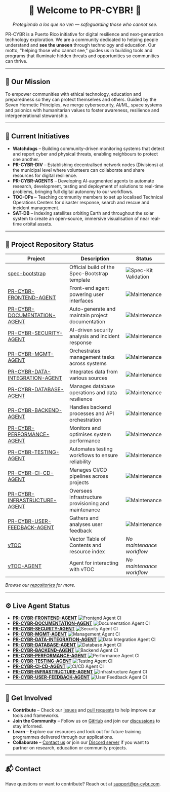 <div align="center">

# 🚀 Welcome to PR-CYBR! 🚀

_Protegiendo a los que no ven — safeguarding those who cannot see._

</div>

PR-CYBR is a Puerto Rico initiative for digital resilience and next-generation technology exploration. We are a community dedicated to helping people understand and **see the unseen** through technology and education. Our motto, "helping those who cannot see," guides us in building tools and programs that illuminate hidden threats and opportunities so communities can thrive.

---

## 🎯 Our Mission

To empower communities with ethical technology, education and preparedness so they can protect themselves and others. Guided by the Seven Hermetic Principles, we merge cybersecurity, AI/ML, space systems and psionics with humanitarian values to foster awareness, resilience and intergenerational stewardship.

---

## 🧭 Current Initiatives

- **Watchdogs** – Building community-driven monitoring systems that detect and report cyber and physical threats, enabling neighbours to protect one another.
- **PR-CYBR-DIV** – Establishing decentralised network nodes (Divisions) at the municipal level where volunteers can collaborate and share resources for digital resilience.
- **PR-CYBR-AGENTS** – Developing AI-augmented agents to automate research, development, testing and deployment of solutions to real-time problems, bringing full digital autonomy to our workflows.
- **TOC-OPs** – Teaching community members to set up localised Technical Operations Centers for disaster response, search and rescue and incident management.
- **SAT-DB** – Indexing satellites orbiting Earth and throughout the solar system to create an open-source, immersive visualisation of near real-time orbital assets.

---

## 🧰 Project Repository Status

| Project | Description | Status |
|---------|-------------|--------|
| [spec-bootstrap](https://github.com/PR-CYBR/spec-bootstrap) | Official build of the Spec-Bootstrap template | ![Spec-Kit Validation](https://github.com/PR-CYBR/spec-bootstrap/actions/workflows/spec-kit-validation.yml/badge.svg?branch=main) |
| [PR-CYBR-FRONTEND-AGENT](https://github.com/PR-CYBR/PR-CYBR-FRONTEND-AGENT) | Front-end agent powering user interfaces | ![Maintenance](https://github.com/PR-CYBR/PR-CYBR-FRONTEND-AGENT/actions/workflows/maintenance.yml/badge.svg?branch=main) |
| [PR-CYBR-DOCUMENTATION-AGENT](https://github.com/PR-CYBR/PR-CYBR-DOCUMENTATION-AGENT) | Auto-generate and maintain project documentation | ![Maintenance](https://github.com/PR-CYBR/PR-CYBR-DOCUMENTATION-AGENT/actions/workflows/maintenance.yml/badge.svg?branch=main) |
| [PR-CYBR-SECURITY-AGENT](https://github.com/PR-CYBR/PR-CYBR-SECURITY-AGENT) | AI-driven security analysis and incident response | ![Maintenance](https://github.com/PR-CYBR/PR-CYBR-SECURITY-AGENT/actions/workflows/maintenance.yml/badge.svg?branch=main) |
| [PR-CYBR-MGMT-AGENT](https://github.com/PR-CYBR/PR-CYBR-MGMT-AGENT) | Orchestrates management tasks across systems | ![Maintenance](https://github.com/PR-CYBR/PR-CYBR-MGMT-AGENT/actions/workflows/maintenance.yml/badge.svg?branch=main) |
| [PR-CYBR-DATA-INTEGRATION-AGENT](https://github.com/PR-CYBR/PR-CYBR-DATA-INTEGRATION-AGENT) | Integrates data from various sources | ![Maintenance](https://github.com/PR-CYBR/PR-CYBR-DATA-INTEGRATION-AGENT/actions/workflows/maintenance.yml/badge.svg?branch=main) |
| [PR-CYBR-DATABASE-AGENT](https://github.com/PR-CYBR/PR-CYBR-DATABASE-AGENT) | Manages database operations and data resilience | ![Maintenance](https://github.com/PR-CYBR/PR-CYBR-DATABASE-AGENT/actions/workflows/maintenance.yml/badge.svg?branch=main) |
| [PR-CYBR-BACKEND-AGENT](https://github.com/PR-CYBR/PR-CYBR-BACKEND-AGENT) | Handles backend processes and API orchestration | ![Maintenance](https://github.com/PR-CYBR/PR-CYBR-BACKEND-AGENT/actions/workflows/maintenance.yml/badge.svg?branch=main) |
| [PR-CYBR-PERFORMANCE-AGENT](https://github.com/PR-CYBR/PR-CYBR-PERFORMANCE-AGENT) | Monitors and optimises system performance | ![Maintenance](https://github.com/PR-CYBR/PR-CYBR-PERFORMANCE-AGENT/actions/workflows/maintenance.yml/badge.svg?branch=main) |
| [PR-CYBR-TESTING-AGENT](https://github.com/PR-CYBR/PR-CYBR-TESTING-AGENT) | Automates testing workflows to ensure reliability | ![Maintenance](https://github.com/PR-CYBR/PR-CYBR-TESTING-AGENT/actions/workflows/maintenance.yml/badge.svg?branch=main) |
| [PR-CYBR-CI-CD-AGENT](https://github.com/PR-CYBR/PR-CYBR-CI-CD-AGENT) | Manages CI/CD pipelines across projects | ![Maintenance](https://github.com/PR-CYBR/PR-CYBR-CI-CD-AGENT/actions/workflows/maintenance.yml/badge.svg?branch=main) |
| [PR-CYBR-INFRASTRUCTURE-AGENT](https://github.com/PR-CYBR/PR-CYBR-INFRASTRUCTURE-AGENT) | Oversees infrastructure provisioning and maintenance | ![Maintenance](https://github.com/PR-CYBR/PR-CYBR-INFRASTRUCTURE-AGENT/actions/workflows/maintenance.yml/badge.svg?branch=main) |
| [PR-CYBR-USER-FEEDBACK-AGENT](https://github.com/PR-CYBR/PR-CYBR-USER-FEEDBACK-AGENT) | Gathers and analyses user feedback | ![Maintenance](https://github.com/PR-CYBR/PR-CYBR-USER-FEEDBACK-AGENT/actions/workflows/maintenance.yml/badge.svg?branch=main) |
| [vTOC](https://github.com/PR-CYBR/vTOC) | Vector Table of Contents and resource index | _No maintenance workflow_ |
| [vTOC-AGENT](https://github.com/PR-CYBR/vTOC-AGENT) | Agent for interacting with vTOC | _No maintenance workflow_ |

_Browse our [repositories](https://github.com/PR-CYBR?tab=repositories) for more._

---

## ⚙️ Live Agent Status

- [**PR-CYBR-FRONTEND-AGENT**](https://github.com/PR-CYBR/PR-CYBR-FRONTEND-AGENT) ![Frontend Agent CI](https://github.com/PR-CYBR/PR-CYBR-FRONTEND-AGENT/actions/workflows/main.yml/badge.svg)
- [**PR-CYBR-DOCUMENTATION-AGENT**](https://github.com/PR-CYBR/PR-CYBR-DOCUMENTATION-AGENT) ![Documentation Agent CI](https://github.com/PR-CYBR/PR-CYBR-DOCUMENTATION-AGENT/actions/workflows/main.yml/badge.svg)
- [**PR-CYBR-SECURITY-AGENT**](https://github.com/PR-CYBR/PR-CYBR-SECURITY-AGENT) ![Security Agent CI](https://github.com/PR-CYBR/PR-CYBR-SECURITY-AGENT/actions/workflows/main.yml/badge.svg)
- [**PR-CYBR-MGMT-AGENT**](https://github.com/PR-CYBR/PR-CYBR-MGMT-AGENT) ![Management Agent CI](https://github.com/PR-CYBR/PR-CYBR-MGMT-AGENT/actions/workflows/main.yml/badge.svg)
- [**PR-CYBR-DATA-INTEGRATION-AGENT**](https://github.com/PR-CYBR/PR-CYBR-DATA-INTEGRATION-AGENT) ![Data Integration Agent CI](https://github.com/PR-CYBR/PR-CYBR-DATA-INTEGRATION-AGENT/actions/workflows/main.yml/badge.svg)
- [**PR-CYBR-DATABASE-AGENT**](https://github.com/PR-CYBR/PR-CYBR-DATABASE-AGENT) ![Database Agent CI](https://github.com/PR-CYBR/PR-CYBR-DATABASE-AGENT/actions/workflows/main.yml/badge.svg)
- [**PR-CYBR-BACKEND-AGENT**](https://github.com/PR-CYBR/PR-CYBR-BACKEND-AGENT) ![Backend Agent CI](https://github.com/PR-CYBR/PR-CYBR-BACKEND-AGENT/actions/workflows/main.yml/badge.svg)
- [**PR-CYBR-PERFORMANCE-AGENT**](https://github.com/PR-CYBR/PR-CYBR-PERFORMANCE-AGENT) ![Performance Agent CI](https://github.com/PR-CYBR/PR-CYBR-PERFORMANCE-AGENT/actions/workflows/main.yml/badge.svg)
- [**PR-CYBR-TESTING-AGENT**](https://github.com/PR-CYBR/PR-CYBR-TESTING-AGENT) ![Testing Agent CI](https://github.com/PR-CYBR/PR-CYBR-TESTING-AGENT/actions/workflows/main.yml/badge.svg)
- [**PR-CYBR-CI-CD-AGENT**](https://github.com/PR-CYBR/PR-CYBR-CI-CD-AGENT) ![CI/CD Agent CI](https://github.com/PR-CYBR/PR-CYBR-CI-CD-AGENT/actions/workflows/main.yml/badge.svg)
- [**PR-CYBR-INFRASTRUCTURE-AGENT**](https://github.com/PR-CYBR/PR-CYBR-INFRASTRUCTURE-AGENT) ![Infrastructure Agent CI](https://github.com/PR-CYBR/PR-CYBR-INFRASTRUCTURE-AGENT/actions/workflows/main.yml/badge.svg)
- [**PR-CYBR-USER-FEEDBACK-AGENT**](https://github.com/PR-CYBR/PR-CYBR-USER-FEEDBACK-AGENT) ![User Feedback Agent CI](https://github.com/PR-CYBR/PR-CYBR-USER-FEEDBACK-AGENT/actions/workflows/main.yml/badge.svg)

---

## 🤝 Get Involved

- **Contribute** – Check our [issues](https://github.com/PR-CYBR/.github/issues) and [pull requests](https://github.com/PR-CYBR/.github/pulls) to help improve our tools and frameworks.
- **Join the Community** – Follow us on [GitHub](https://github.com/PR-CYBR) and join our [discussions](https://github.com/PR-CYBR/.github/discussions) to stay informed.
- **Learn** – Explore our resources and look out for future training programmes delivered through our applications.
- **Collaborate** – [Contact us](mailto:support@pr-cybr.com) or join our [Discord server](https://discord.gg/a6XmRJNAb2) if you want to partner on research, education or community projects.

---

## 📬 Contact

Have questions or want to contribute? Reach out at [support@pr-cybr.com](mailto:support@pr-cybr.com).

<!-- last updated: 2025-10-27 01:12:36 UTC -->
